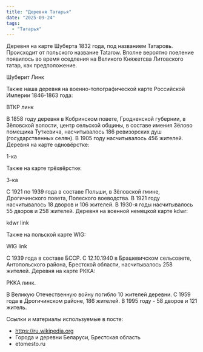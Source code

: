 ```yaml
---
title: "Деревня Татарья"
date: "2025-09-24"
tags: 
  - "Татарья"
---
```


Деревня на карте Шуберта 1832 года, под названием Татаровь. Происходит от польского название Tatarow. Вполне вероятно поеление появилось во время оседления на Великого Княжетсва Литовского татар, как предположение.

Шуберит Линк

Также наша деревня на военно-топографической карте Российской Империи 1846-1863 года:

ВТКР линк

В 1858 году деревня в Кобринском повете, Гродненской губернии, в Зёловской волости, центр сельской общины, в составе имения Зёлово помещика Туткевича, насчитывалось 186 ревизорских душ (государственных селян). В 1905 году насчитывалось 456 жителей. Деревня на карте одновёрстке:

1-ка

Также на карте трёхвёрстке:

3-ка

С 1921 по 1939 года в составе Польши, в Зёловской гмине, Дрогичинского повета, Полеского воеводства. В 1921 году насчитывалось 18 дворов и 106 жителей. В 1930-я годы насчитывалось 55 дворов и 258 жителей. Деревня на военной немецкой карте kdwr:

kdwr link

Также на польской карте WIG:

WIG link

С 1939 года в составе БССР. С 12.10.1940 в Брашевичском сельсовете, Антопольского района, Брестской области, насчитывалось 258 жителей. Деревня на карте РККА:

РККА линк.

В Великую Отечественную войну погибло 10 жителей деревни. С 1959 года в Дрогичинском районе, 186 жителей. В 1995 году - 58 дворов и 121 житель.

Ссылки и материалы используемые в посте:
- https://ru.wikipedia.org
- Города и деревни Беларуси, Брестская область
- etomesto.ru
